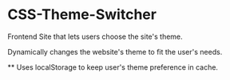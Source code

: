 # CSS-Theme-Switcher
 Frontend Site that lets users choose the site's theme.

 Dynamically changes the website's theme to fit the user's needs. 

 ** Uses localStorage to keep user's theme preference in cache.